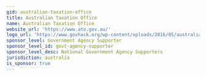 ```yaml
---
gid: australian-taxation-office
title: Australian Taxation Office
name: Australian Taxation Office
website_url: 'https://www.ato.gov.au/'
logo_url: 'https://www.govhack.org/wp-content/uploads/2016/05/australian_taxation_office.png'
sponsor_level: Government Agency Supporter
sponsor_level_id: govt-agency-supporter
sponsor_level_desc: National Government Agency Supporters
jurisdiction: australia
is_sponsor: true
---
```

